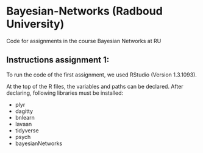 # Bayesian-Networks (Radboud University)
Code for assignments in the course Bayesian Networks at RU

## Instructions assignment 1:
To run the code of the first assignment, we used RStudio (Version 1.3.1093).

At the top of the R files, the variables and paths can be declared.
After declaring, following libraries must be installed:
* plyr
* dagitty
* bnlearn
* lavaan
* tidyverse
* psych
* bayesianNetworks 
